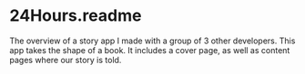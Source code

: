 # 24Hours.readme
The overview of a story app I made with a group of 3 other developers. This app takes the shape of a book. It includes a cover page, as well as content pages where our story is told.
